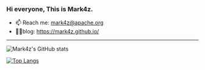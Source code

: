 ### Hi everyone, This is Mark4z.

- 📫 Reach me: mark4z@apache.org
- 🧙‍♂️blog: https://mark4z.github.io/
---

![Mark4z's GitHub stats](https://github-readme-stats-mark4z.vercel.app/api?username=mark4z&hide_border=true&show_icons=true&include_all_commits=true&count_private=true&theme=buefy)

[![Top Langs](https://github-readme-stats-mark4z.vercel.app/api/top-langs/?username=mark4z&layout=compact)](https://github.com/anuraghazra/github-readme-stats)

